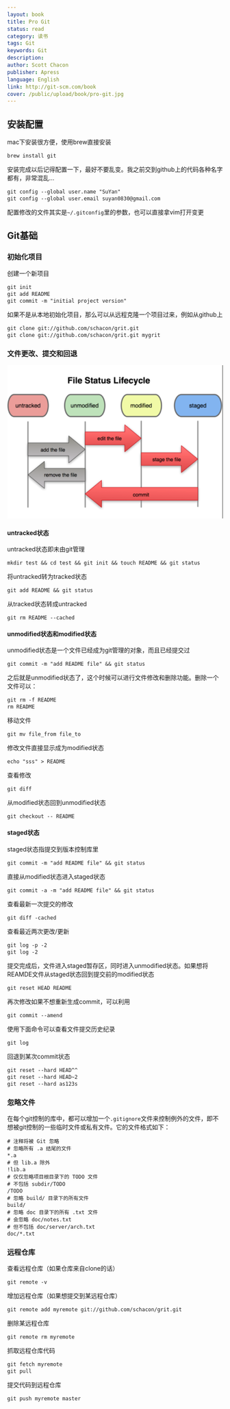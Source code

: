 ```yaml
---
layout: book
title: Pro Git
status: read
category: 读书
tags: Git
keywords: Git
description: 
author: Scott Chacon 
publisher: Apress
language: English
link: http://git-scm.com/book
cover: /public/upload/book/pro-git.jpg
---
```


## 安装配置
mac下安装很方便，使用brew直接安装

    brew install git

安装完成以后记得配置一下，最好不要乱变。我之前交到github上的代码各种名字都有，非常混乱...

    git config --global user.name "SuYan"
    git config --global user.email suyan0830@gmail.com

配置修改的文件其实是`~/.gitconfig`里的参数，也可以直接拿vim打开变更

## Git基础

### 初始化项目
创建一个新项目

    git init
    git add README
    git commit -m "initial project version"

如果不是从本地初始化项目，那么可以从远程克隆一个项目过来，例如从github上

    git clone git://github.com/schacon/grit.git
    git clone git://github.com/schacon/grit.git mygrit

### 文件更改、提交和回退
![git的3种状态](/public/upload/book/git-status.png)
#### untracked状态
untracked状态即未由git管理

    mkdir test && cd test && git init && touch README && git status
    
将untracked转为tracked状态

    git add README && git status

从tracked状态转成untracked

    git rm README --cached

#### unmodified状态和modified状态
unmodified状态是一个文件已经成为git管理的对象，而且已经提交过

    git commit -m "add README file" && git status

之后就是unmodified状态了，这个时候可以进行文件修改和删除功能。删除一个文件可以：

    git rm -f README
    rm README

移动文件
    
    git mv file_from file_to

修改文件直接显示成为modified状态

    echo "sss" > README

查看修改

    git diff

从modified状态回到unmodified状态

    git checkout -- README

#### staged状态
staged状态指提交到版本控制库里

    git commit -m "add README file" && git status

直接从modified状态进入staged状态

    git commit -a -m "add README file" && git status

查看最新一次提交的修改

    git diff -cached

查看最近两次更改/更新

    git log -p -2
    git log -2

提交完成后，文件进入staged暂存区，同时进入unmodified状态。如果想将REAMDE文件从staged状态回到提交前的modified状态

    git reset HEAD README

再次修改如果不想重新生成commit，可以利用

    git commit --amend

使用下面命令可以查看文件提交历史纪录

    git log

回退到某次commit状态

    git reset --hard HEAD^^
    git reset --hard HEAD~2
    git reset --hard as123s


### 忽略文件
在每个git控制的库中，都可以增加一个`.gitignore`文件来控制例外的文件，即不想被git控制的一些临时文件或私有文件。它的文件格式如下：

    # 注释将被 Git 忽略
    # 忽略所有 .a 结尾的文件
    *.a
    # 但 lib.a 除外
    !lib.a
    # 仅仅忽略项目根目录下的 TODO 文件
    # 不包括 subdir/TODO
    /TODO
    # 忽略 build/ 目录下的所有文件
    build/
    # 忽略 doc 目录下的所有 .txt 文件
    # 会忽略 doc/notes.txt 
    # 但不包括 doc/server/arch.txt
    doc/*.txt

### 远程仓库
查看远程仓库（如果仓库来自clone的话）

    git remote -v

增加远程仓库（如果想提交到某远程仓库）

    git remote add myremote git://github.com/schacon/grit.git

删除某远程仓库

    git remote rm myremote

抓取远程仓库代码

    git fetch myremote
    git pull 

提交代码到远程仓库
    
    git push myremote master
